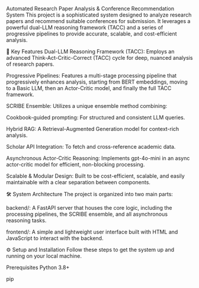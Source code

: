 Automated Research Paper Analysis & Conference Recommendation System
This project is a sophisticated system designed to analyze research papers and recommend suitable conferences for submission. It leverages a powerful dual-LLM reasoning framework (TACC) and a series of progressive pipelines to provide accurate, scalable, and cost-efficient analysis.

🚀 Key Features
Dual-LLM Reasoning Framework (TACC): Employs an advanced Think-Act-Critic-Correct (TACC) cycle for deep, nuanced analysis of research papers.

Progressive Pipelines: Features a multi-stage processing pipeline that progressively enhances analysis, starting from BERT embeddings, moving to a Basic LLM, then an Actor-Critic model, and finally the full TACC framework.

SCRIBE Ensemble: Utilizes a unique ensemble method combining:

Cookbook-guided prompting: For structured and consistent LLM queries.

Hybrid RAG: A Retrieval-Augmented Generation model for context-rich analysis.

Scholar API Integration: To fetch and cross-reference academic data.

Asynchronous Actor-Critic Reasoning: Implements gpt-4o-mini in an async actor-critic model for efficient, non-blocking processing.

Scalable & Modular Design: Built to be cost-efficient, scalable, and easily maintainable with a clear separation between components.

🛠️ System Architecture
The project is organized into two main parts:

backend/: A FastAPI server that houses the core logic, including the processing pipelines, the SCRIBE ensemble, and all asynchronous reasoning tasks.

frontend/: A simple and lightweight user interface built with HTML and JavaScript to interact with the backend.

⚙️ Setup and Installation
Follow these steps to get the system up and running on your local machine.

Prerequisites
Python 3.8+

pip
